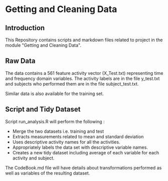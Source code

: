 # Getting and Cleaning Data

## Introduction
This Repository contains scripts and markdown files related to project in the 
module "Getting and Cleaning Data".

## Raw Data
The data contains a 561 feature activity vector (X_Test.txt) representing time 
and frequency domain variables. The activity labels are in the file y_test.txt 
and subjects who performed them are in the file subject_test.txt.

Similar data is also available for the training set.

## Script and Tidy Dataset

Script run_analysis.R will perform the following :

* Merge the two datasets i.e. training and test
* Extracts measurements related to mean and standard deviation
* Uses descriptive activity names for all the activities.
* Appropriately labels the data set with descriptive variable names.
* Creates a new tidy dataset including average of each variable for each
  activity and subject.
  
The CodeBook.md file will have details about transformations performed as well
as variables of the resulting dataset.